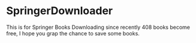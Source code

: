 # SpringerDownloader
This is for Springer Books Downloading since recently 408 books become free, 
I hope you grap the chance to save some books.
